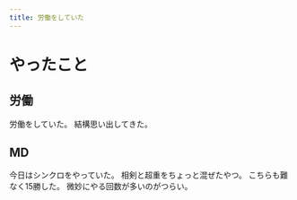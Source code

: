 ```yaml
---
title: 労働をしていた
---
```


# やったこと

## 労働

労働をしていた。
結構思い出してきた。

## MD

今日はシンクロをやっていた。
相剣と超重をちょっと混ぜたやつ。
こちらも難なく15勝した。
微妙にやる回数が多いのがつらい。
